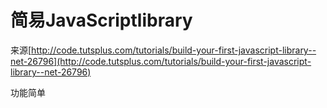 # 简易JavaScriptlibrary

来源[http://code.tutsplus.com/tutorials/build-your-first-javascript-library--net-26796](http://code.tutsplus.com/tutorials/build-your-first-javascript-library--net-26796)

功能简单